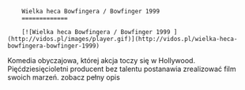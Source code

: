 
        Wielka heca Bowfingera / Bowfinger 1999 
        =============
        
        [![Wielka heca Bowfingera / Bowfinger 1999 ](http://vidos.pl/images/player.gif)](http://vidos.pl/wielka-heca-bowfingera-bowfinger-1999)
        
        
 Komedia obyczajowa, której akcja toczy się w Hollywood. Pięćdziesięcioletni producent bez talentu postanawia zrealizować film swoich marzeń. zobacz pełny opis
    